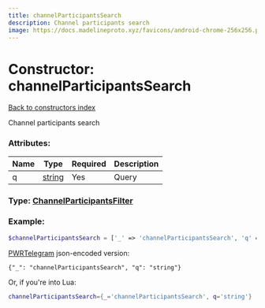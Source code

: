 ```yaml
---
title: channelParticipantsSearch
description: Channel participants search
image: https://docs.madelineproto.xyz/favicons/android-chrome-256x256.png
---
```

# Constructor: channelParticipantsSearch  
[Back to constructors index](index.md)



Channel participants search

### Attributes:

| Name     |    Type       | Required | Description |
|----------|---------------|----------|-------------|
|q|[string](../types/string.md) | Yes|Query|



### Type: [ChannelParticipantsFilter](../types/ChannelParticipantsFilter.md)


### Example:

```php
$channelParticipantsSearch = ['_' => 'channelParticipantsSearch', 'q' => 'string'];
```  

[PWRTelegram](https://pwrtelegram.xyz) json-encoded version:

```
{"_": "channelParticipantsSearch", "q": "string"}
```


Or, if you're into Lua:

```lua
channelParticipantsSearch={_='channelParticipantsSearch', q='string'}

```


